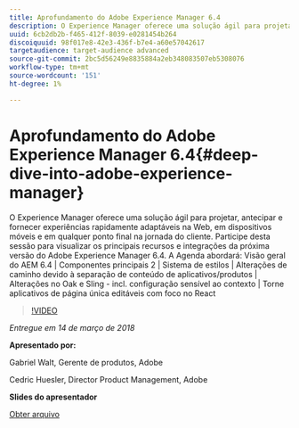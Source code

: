 ```yaml
---
title: Aprofundamento do Adobe Experience Manager 6.4
description: O Experience Manager oferece uma solução ágil para projetar, antecipar e fornecer experiências rapidamente adaptáveis na Web, em dispositivos móveis e em qualquer ponto final na jornada do cliente. Participe desta sessão para visualizar os principais recursos e integrações da próxima versão do Adobe Experience Manager 6.4.
uuid: 6cb2db2b-f465-412f-8039-e0281454b264
discoiquuid: 98f017e8-42e3-436f-b7e4-a60e57042617
targetaudience: target-audience advanced
source-git-commit: 2bc5d56249e8835884a2eb348083507eb5308076
workflow-type: tm+mt
source-wordcount: '151'
ht-degree: 1%

---
```



# Aprofundamento do Adobe Experience Manager 6.4{#deep-dive-into-adobe-experience-manager}

O Experience Manager oferece uma solução ágil para projetar, antecipar e fornecer experiências rapidamente adaptáveis na Web, em dispositivos móveis e em qualquer ponto final na jornada do cliente. Participe desta sessão para visualizar os principais recursos e integrações da próxima versão do Adobe Experience Manager 6.4. A Agenda abordará: Visão geral do AEM 6.4 | Componentes principais 2 | Sistema de estilos | Alterações de caminho devido à separação de conteúdo de aplicativos/produtos | Alterações no Oak e Sling - incl. configuração sensível ao contexto | Torne aplicativos de página única editáveis com foco no React

>[!VIDEO](https://video.tv.adobe.com/v/21749/?quality=9)

*Entregue em 14 de março de 2018*

**Apresentado por:**

Gabriel Walt, Gerente de produtos, Adobe

Cedric Huesler, Director Product Management, Adobe

**Slides do apresentador**

[Obter arquivo](assets/aem64-developerupdate31418.pdf)

<!--
[Get back to the Overview](https://helpx.adobe.com/experience-manager/kt/eseminars/gems/aem-index.html)
-->
